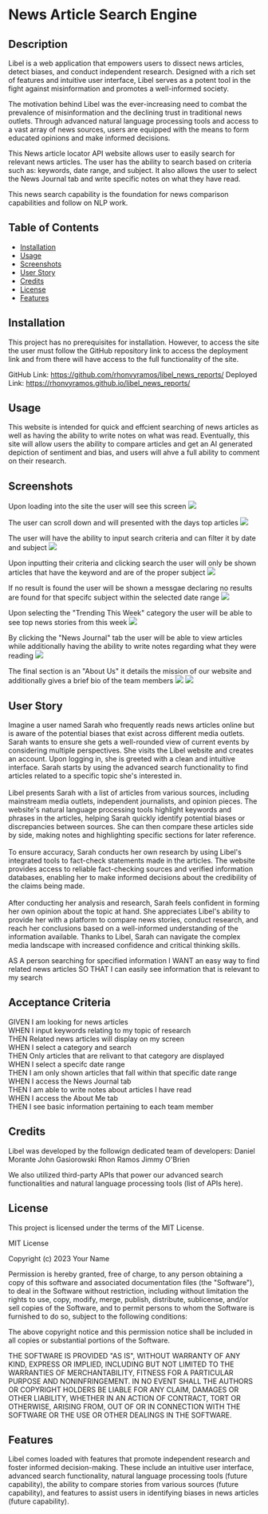 # News Article Search Engine
## Description
Libel is a web application that empowers users to dissect news articles, detect biases, and conduct independent research. Designed with a rich set of features and intuitive user interface, Libel serves as a potent tool in the fight against misinformation and promotes a well-informed society.

The motivation behind Libel was the ever-increasing need to combat the prevalence of misinformation and the declining trust in traditional news outlets. Through advanced natural language processing tools and access to a vast array of news sources, users are equipped with the means to form educated opinions and make informed decisions.

This News article locator API website allows user to easily search for relevant news articles. The user has the ability to search based on criteria such as: keywords, date range, and subject. It also allows the user to select the News Journal tab and write specific notes on what they have read. 

This news search capability is the foundation for news comparison capabilities and follow on NLP work.

## Table of Contents

- [Installation](#installation)
- [Usage](#usage)
- [Screenshots](#screenshots)
- [User Story](#user-story)
- [Credits](#credits)
- [License](#license)
- [Features](#features)

## Installation
This project has no prerequisites for installation. However, to access the site the user must follow the GitHub repository link to access the deployment link and from there will have access to the full functionality of the site.

GitHub Link: https://github.com/rhonvyramos/libel_news_reports/
Deployed Link: https://rhonvyramos.github.io/libel_news_reports/

## Usage
This website is intended for  quick and effcient searching of news articles as well as having the ability to write notes on what was read. Eventually, this site will allow users the ability to compare articles and get an AI generated depiction of sentiment and bias, and users will ahve a full ability to comment on their research.

## Screenshots
Upon loading into the site the user will see this screen
![](./assets/rmeimgs/Proj1.png)

The user can scroll down and will presented with the days top articles
![](./assets/rmeimgs/Proj2.png)

The user will have the ability to input search criteria and can filter it by date and subject
![](./assets/rmeimgs/Proj3.png)

Upon inputting their criteria and clicking search the user will only be shown articles that have the keyword and are of the proper subject
![](./assets/rmeimgs/Proj4.png)

If no result is found the user will be shown a messgae declaring no results are found for that specifc subject within the selected date range
![](./assets/rmeimgs/Proj9.png)

Upon selecting the "Trending This Week" category the user will be able to see top news stories from this week
![](./assets/rmeimgs/Proj5.png)

By clicking the "News Journal" tab the user will be able to view articles while additionally having the ability to write notes regarding what they were reading
![](./assets/rmeimgs/Proj6.png)

The final section is an "About Us" it details the mission of our website and additionally gives a brief bio of the team members
![](./assets/rmeimgs/Proj7.png)
![](./assets/rmeimgs/Proj8.png)

## User Story 
Imagine a user named Sarah who frequently reads news articles online but is aware of the potential biases that exist across different media outlets. Sarah wants to ensure she gets a well-rounded view of current events by considering multiple perspectives. She visits the Libel website and creates an account. Upon logging in, she is greeted with a clean and intuitive interface. Sarah starts by using the advanced search functionality to find articles related to a specific topic she's interested in.</br></br>
Libel presents Sarah with a list of articles from various sources, including mainstream media outlets, independent journalists, and opinion pieces. The website's natural language processing tools highlight keywords and phrases in the articles, helping Sarah quickly identify potential biases or discrepancies between sources. She can then compare these articles side by side, making notes and highlighting specific sections for later reference.</br></br>
To ensure accuracy, Sarah conducts her own research by using Libel's integrated tools to fact-check statements made in the articles. The website provides access to reliable fact-checking sources and verified information databases, enabling her to make informed decisions about the credibility of the claims being made.</br></br>
After conducting her analysis and research, Sarah feels confident in forming her own opinion about the topic at hand. She appreciates Libel's ability to provide her with a platform to compare news stories, conduct research, and reach her conclusions based on a well-informed understanding of the information available. Thanks to Libel, Sarah can navigate the complex media landscape with increased confidence and critical thinking skills.

AS A person searching for specified information
I WANT an easy way to find related news articles
SO THAT I can easily see information that is relevant to my search

## Acceptance Criteria 

GIVEN I am looking for news articles</br>
WHEN I input keywords relating to my topic of research</br>
THEN Related news articles will display on my screen</br>
WHEN I select a category and search</br>
THEN Only articles that are relivant to that category are displayed</br>
WHEN I select a specifc date range </br>
THEN I am only shown articles that fall within that specific date range</br>
WHEN I access the News Journal tab</br>
THEN I am able to write notes about articles I have read</br>
WHEN I access the About Me tab</br>
THEN I see basic information pertaining to each team member</br>

 

## Credits

Libel was developed by the followign dedicated team of developers:
Daniel Morante
John Gasiorowski
Rhon Ramos
Jimmy O'Brien


We also utilized third-party APIs that power our advanced search functionalities and natural language processing tools (list of APIs here).

## License

This project is licensed under the terms of the MIT License.

MIT License

Copyright (c) 2023 Your Name

Permission is hereby granted, free of charge, to any person obtaining a copy
of this software and associated documentation files (the "Software"), to deal
in the Software without restriction, including without limitation the rights
to use, copy, modify, merge, publish, distribute, sublicense, and/or sell
copies of the Software, and to permit persons to whom the Software is
furnished to do so, subject to the following conditions:

The above copyright notice and this permission notice shall be included in all
copies or substantial portions of the Software.

THE SOFTWARE IS PROVIDED "AS IS", WITHOUT WARRANTY OF ANY KIND, EXPRESS OR
IMPLIED, INCLUDING BUT NOT LIMITED TO THE WARRANTIES OF MERCHANTABILITY,
FITNESS FOR A PARTICULAR PURPOSE AND NONINFRINGEMENT. IN NO EVENT SHALL THE
AUTHORS OR COPYRIGHT HOLDERS BE LIABLE FOR ANY CLAIM, DAMAGES OR OTHER
LIABILITY, WHETHER IN AN ACTION OF CONTRACT, TORT OR OTHERWISE, ARISING FROM,
OUT OF OR IN CONNECTION WITH THE SOFTWARE OR THE USE OR OTHER DEALINGS IN THE
SOFTWARE.


## Features

Libel comes loaded with features that promote independent research and foster informed decision-making. These include an intuitive user interface, advanced search functionality, natural language processing tools (future capability), the ability to compare stories from various sources (future capability), and features to assist users in identifying biases in news articles (future capability).
